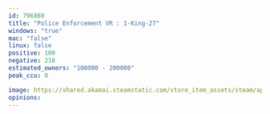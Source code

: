 ```yaml
---
id: 796860
title: "Police Enforcement VR : 1-King-27"
windows: "true"
mac: "false"
linux: false
positive: 100
negative: 218
estimated_owners: "100000 - 200000"
peak_ccu: 0

image: https://shared.akamai.steamstatic.com/store_item_assets/steam/apps/796860/header.jpg?t=1665690986
opinions:
---
```

